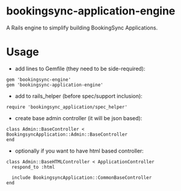 # bookingsync-application-engine

A Rails engine to simplify building BookingSync Applications.

# Usage

* add lines to Gemfile (they need to be side-required):
```
gem 'bookingsync-engine'
gem 'bookingsync-application-engine'
```
* add to rails_helper (before spec/support inclusion):
```
require 'bookingsync_application/spec_helper'
```
* create base admin controller (it will be json based):
```
class Admin::BaseController < BookingsyncApplication::Admin::BaseController
end
```
* optionally if you want to have html based controller:
```
class Admin::BaseHTMLController < ApplicationController
  respond_to :html

  include BookingsyncApplication::CommonBaseController
end
```
